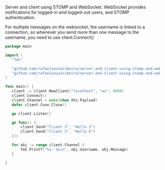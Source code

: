 Server and client using STOMP and WebSocket. WebSocket provides notifications for logged-in and logged-out users, and STOMP authentication.

For multiple messages on the websocket, the username is linked to a connection, so whenever you send more than one message to the username, you need to use client.Connect()

 ```go
package main

import (
	"fmt"

	"github.com/rafaelsouzaribeiro/server-and-client-using-stomp-and-websocket-in-golang/internal/infra/web/websocket/client"
	"github.com/rafaelsouzaribeiro/server-and-client-using-stomp-and-websocket-in-golang/internal/usecase/dto"
)

func main() {
	client := client.NewClient("localhost", "ws", 8080)
	client.Connect()
	client.Channel = make(chan dto.Payload)
	defer client.Conn.Close()

	go client.Listen()

	go func() {
		client.Send("Client 3", "Hello 3")
		client.Send("Client 3", "Hello 4")
	}()

	for obj := range client.Channel {
		fmt.Printf("%s: %s\n", obj.Username, obj.Message)
	}

}
```